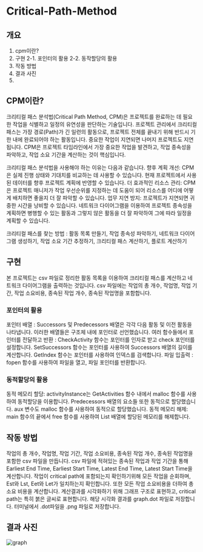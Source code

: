 # Critical-Path-Method
## 개요
1. cpm이란?
2. 구현
2-1. 포인터의 활용
2-2. 동작할당의 활용
3. 작동 방법
4. 결과 사진
5. 
## CPM이란?
크리티컬 패스 분석법(Critical Path Method, CPM)은 프로젝트를 완료하는 데 필요한 작업을 식별하고 일정의 유연성을 판단하는 기술입니다. 프로젝트 관리에서 크리티컬 패스는 가장 경로(Path)가 긴 일련의 활동으로, 프로젝트 전체를 끝내기 위해 반드시 기한 내에 완료되어야 하는 활동입니다. 중요한 작업이 지연되면 나머지 프로젝트도 지연됩니다.
CPM은 프로젝트 타임라인에서 가장 중요한 작업을 발견하고, 작업 종속성을 파악하고, 작업 소요 기간을 계산하는 것이 핵심입니다.

크리티컬 패스 분석법을 사용해야 하는 이유는 다음과 같습니다.
향후 계획 개선: CPM은 실제 진행 상태와 기대치를 비교하는 데 사용할 수 있습니다. 현재 프로젝트에서 사용된 데이터를 향후 프로젝트 계획에 반영할 수 있습니다. 
더 효과적인 리소스 관리: CPM은 프로젝트 매니저가 작업 우선순위를 지정하는 데 도움이 되어 리소스를 어디에 어떻게 배치하면 좋을지 더 잘 파악할 수 있습니다. 
업무 지연 방지: 프로젝트가 지연되면 귀중한 시간을 낭비할 수 있습니다. 네트워크 다이어그램을 이용하여 프로젝트 종속성을 계획하면 병행할 수 있는 활동과 그렇지 않은 활동을 더 잘 파악하여 그에 따라 일정을 계획할 수 있습니다.   

크리티컬 패스를 찾는 방법
: 활동 목록 만들기, 작업 종속성 파악하기, 네트워크 다이어그램 생성하기, 작업 소요 기간 추정하기, 크리티컬 패스 계산하기, 플로트 계산하기

## 구현
본 프로젝트는 csv 파일로 정리한 활동 목록을 이용하여 크리티컬 패스를 계산하고 네트워크 다이어그램을 출력하는 것입니다. csv 파일에는 작업의 총 개수, 작업명, 작업 기간, 작업 소요비용, 종속된 작업 개수, 종속된 작업명을 포함합니다. 

### 포인터의 활용
포인터 배열 : Successors 및 Predecessors 배열은 각각 다음 활동 및 이전 활동을 나타냅니다. 이러한 배열들은 구조체 내에 포인터로 선언했습니다.
여러 함수들에서 포인터를 전달하고 반환 :  CheckActivity 함수는 포인터를 인자로 받고 check 포인터를 설정합니다. SetSuccessors 함수는 포인터를 사용하여 Successors 배열의 길이를 계산합니다. GetIndex 함수는 포인터를 사용하여 인덱스를 검색합니다.
파일 입출력 : fopen 함수를 사용하여 파일을 열고, 파일 포인터를 반환합니다.

### 동적할당의 활용
동적 메모리 할당: activityInstance는 GetActivities 함수 내에서 malloc 함수를 사용하여 동적할당을 이용합니다. Predecessors 배열의 요소들 또한 동적으로 할당했습니다. aux 변수도 malloc 함수를 사용하여 동적으로 할당했습니다.
동적 메모리 해제: main 함수의 끝에서 free 함수를 사용하여 List 배열에 할당된 메모리를 해제합니다.

## 작동 방법
작업의 총 개수, 작업명, 작업 기간, 작업 소요비용, 종속된 작업 개수, 종속된 작업명을 포함한 csv 파일을 만듭니다.
csv 파일에 적혀있는 종속된 작업과 작업 기간을 통해 Earliest End Time, Earliest Start Time, Latest End Time, Latest Start Time을 계산합니다. 
작업이 critical path에 포함되는지 확인하기위해 모든 작업을 순회하며, Est와 Lst, Eet와 Let가 일치하는지 확인합니다. 또한 모든 작업 소요비용을 더하여 총 소요 비용을 계산합니다.
계산결과를 시각화하기 위해 그래프 구조로 표현하고, critical path는 특히 붉은 글씨로 표현합니다. 해당 시각화 결과를 graph.dot 파일로 저장합니다.
터미널에서 .dot파일을 .png 파일로 저장합니다.

## 결과 사진
![graph](https://github.com/jihyeok0924/Critical-Path-Method/assets/144129774/526344db-5666-44ba-a780-80bd9e39cc1b)
